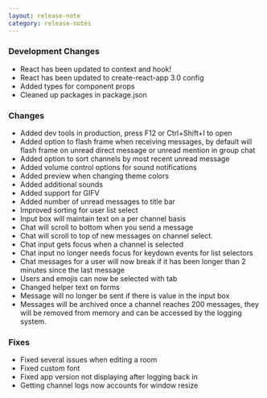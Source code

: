 ```yaml
---
layout: release-note
category: release-notes
---
```


### Development Changes

- React has been updated to context and hook!
- React has been updated to create-react-app 3.0 config
- Added types for component props
- Cleaned up packages in package.json

### Changes

- Added dev tools in production, press F12 or Ctrl+Shift+I to open
- Added option to flash frame when receiving messages, by default will flash frame on unread direct message or unread mention in group chat
- Added option to sort channels by most recent unread message
- Added volume control options for sound notifications
- Added preview when changing theme colors
- Added additional sounds
- Added support for GIFV
- Added number of unread messages to title bar
- Improved sorting for user list select
- Input box will maintain text on a per channel basis
- Chat will scroll to bottom when you send a message
- Chat will scroll to top of new messages on channel select.
- Chat input gets focus when a channel is selected
- Chat input no longer needs focus for keydown events for list selectors
- Chat messages for a user will now break if it has been longer than 2 minutes since the last message
- Users and emojis can now be selected with tab
- Changed helper text on forms
- Message will no longer be sent if there is value in the input box
- Messages will be archived once a channel reaches 200 messages, they will be removed from memory and can be accessed by the logging system.

### Fixes

- Fixed several issues when editing a room
- Fixed custom font
- Fixed app version not displaying after logging back in
- Getting channel logs now accounts for window resize
